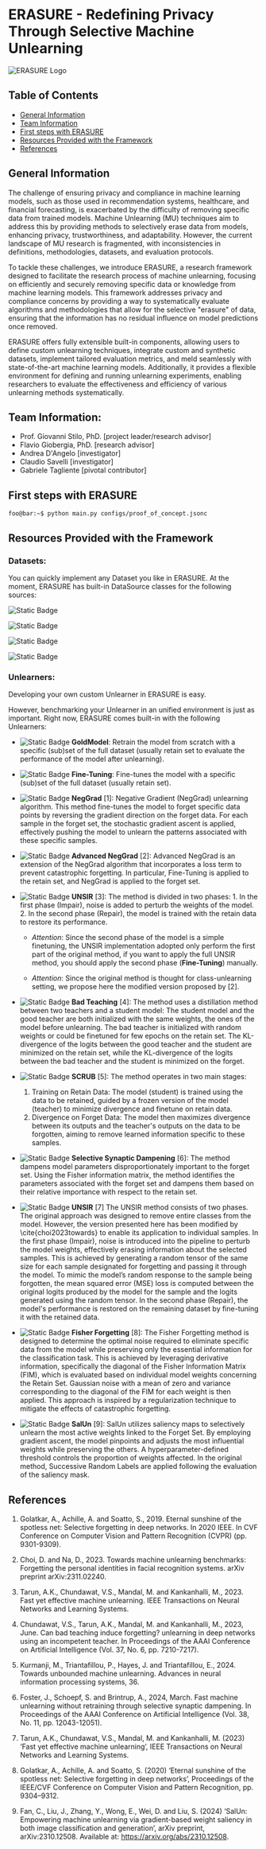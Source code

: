 # ERASURE - Redefining Privacy Through Selective Machine Unlearning

![ERASURE Logo](https://raw.githubusercontent.com/aiim-research/ERASURE/refs/heads/main/ERASURE%20LOGO.png?token=GHSAT0AAAAAACXNOTNZVSMFO36TR7DLVFVIZ54TINA)


## Table of Contents
* [General Information](#general-information)
* [Team Information](#team-information)
* [First steps with ERASURE](#first-steps-with-erasure)
* [Resources Provided with the Framework](#resources-provided-with-the-framework)
* [References](#references)

## General Information
The challenge of ensuring privacy and compliance in machine learning models, such as those used in recommendation systems, healthcare, and financial forecasting, is exacerbated by the difficulty of removing specific data from trained models. Machine Unlearning (MU) techniques aim to address this by providing methods to selectively erase data from models, enhancing privacy, trustworthiness, and adaptability. However, the current landscape of MU research is fragmented, with inconsistencies in definitions, methodologies, datasets, and evaluation protocols. 

To tackle these challenges, we introduce ERASURE, a research framework designed to facilitate the research process of machine unlearning, focusing on efficiently and securely removing specific data or knowledge from machine learning models. This framework addresses privacy and compliance concerns by providing a way to systematically evaluate algorithms and methodologies that allow for the selective "erasure" of data, ensuring that the information has no residual influence on model predictions once removed.

ERASURE offers fully extensible built-in components, allowing users to define custom unlearning techniques, integrate custom and synthetic datasets, implement tailored evaluation metrics, and meld seamlessly with state-of-the-art machine learning models.
Additionally, it provides a flexible environment for defining and running unlearning experiments, enabling researchers to evaluate the effectiveness and efficiency of various unlearning methods systematically.


## Team Information:
* Prof. Giovanni Stilo, PhD. [project leader/research advisor]
* Flavio Giobergia, PhD. [research advisor]
* Andrea D'Angelo [investigator]
* Claudio Savelli [investigator]
* Gabriele Tagliente [pivotal contributor]

## First steps with ERASURE
```console
foo@bar:~$ python main.py configs/proof_of_concept.jsonc
```


## Resources Provided with the Framework


### Datasets:

You can quickly implement any Dataset you like in ERASURE. At the moment, ERASURE has built-in DataSource classes for the following sources:

![Static Badge](https://img.shields.io/badge/Datasource-TorchVision-blue)

![Static Badge](https://img.shields.io/badge/Datasource-Hugging%20Face-blue)

![Static Badge](https://img.shields.io/badge/Datasource-UCI%20Repository-blue)

![Static Badge](https://img.shields.io/badge/Datasource-PyTorch%20Geometric-blue)






### Unlearners: 

Developing your own custom Unlearner in ERASURE is easy. 

However, benchmarking your Unlearner in an unified environment is just as important. Right now, ERASURE comes built-in with the following Unlearners:

* ![Static Badge](https://img.shields.io/badge/Unlearner-Gold%20Model-red)
 **GoldModel**: Retrain the model from scratch with a specific (sub)set of the full dataset (usually retain set to evaluate the performance of the model after unlearning).

* ![Static Badge](https://img.shields.io/badge/Unlearner-Fine%20Tuning-red)
 **Fine-Tuning**: Fine-tunes the model with a specific (sub)set of the full dataset (usually retain set).

* ![Static Badge](https://img.shields.io/badge/Unlearner-NegGrad-red)
 **NegGrad** [1]: Negative Gradient (NegGrad) unlearning algorithm. This method fine-tunes the model to forget specific data points by reversing the gradient direction on the forget data. For each sample in the forget set, the stochastic gradient ascent is applied, effectively pushing the model to unlearn the patterns associated with these specific samples.

* ![Static Badge](https://img.shields.io/badge/Unlearner-Advanced%20NegGrad-red)
 **Advanced NegGrad** [2]: Advanced NegGrad is an extension of the NegGrad algorithm that incorporates a loss term to prevent catastrophic forgetting. In particular, Fine-Tuning is applied to the retain set, and NegGrad is applied to the forget set. 

* ![Static Badge](https://img.shields.io/badge/Unlearner-UNSIR-red)
 **UNSIR** [3]:  The method is divided in two phases: 1. In the first phase (Impair), noise is added to perturb the weights of the model. 2. In the second phase (Repair), the model is trained with the retain data to restore its performance. 

    * *Attention*: Since the second phase of the model is a simple finetuning, the UNSIR implementation adopted only perform the first part of the original method, if you want to apply the full UNSIR method, you should apply the second phase (**Fine-Tuning**) manually. 

    * *Attention*: Since the original method is thought for class-unlearning setting, we propose here the modified version proposed by [2].

* ![Static Badge](https://img.shields.io/badge/Unlearner-Bad%20Teaching-red)
 **Bad Teaching** [4]: The method uses a distillation method between two teachers and a student model: The student model and the good teacher are both initialized with the same weights, the ones of the model before unlearning. The bad teacher is initialized with random weights or could be finetuned for few epochs on the retain set. The KL-divergence of the logits between the good teacher and the student are minimized on the retain set, while the KL-divergence of the logits between the bad teacher and the student is minimized on the forget.

* ![Static Badge](https://img.shields.io/badge/Unlearner-SCRUB-red)
**SCRUB** [5]: The method operates in two main stages:

    1. Training on Retain Data: The model (student) is trained using the data to be retained, guided by a frozen version of the model (teacher) to minimize divergence and finetune on retain data.
    2. Divergence on Forget Data: The model then maximizes divergence between its outputs and the teacher's outputs on the data to be forgotten, aiming to remove learned information specific to these samples.

* ![Static Badge](https://img.shields.io/badge/Unlearner-Selective%20Synaptic%20Dampening-red)
 **Selective Synaptic Dampening** [6]: The method dampens model parameters disproportionately important to the forget set. Using the Fisher information matrix, the method identifies the parameters associated with the forget set and dampens them based on their relative importance with respect to the retain set.

* ![Static Badge](https://img.shields.io/badge/Unlearner-UNSIR-red) **UNSIR** [7] The UNSIR method consists of two phases. The original approach was designed to remove entire classes from the model. However, the version presented here has been modified by \cite{choi2023towards} to enable its application to individual samples.
In the first phase (Impair), noise is introduced into the pipeline to perturb the model weights, effectively erasing information about the selected samples. This is achieved by generating a random tensor of the same size for each sample designated for forgetting and passing it through the model. To mimic the model’s random response to the sample being forgotten, the mean squared error (MSE) loss is computed between the original logits produced by the model for the sample and the logits generated using the random tensor.
In the second phase (Repair), the model's performance is restored on the remaining dataset by fine-tuning it with the retained data.

* ![Static Badge](https://img.shields.io/badge/Unlearner-Fisher%20Forgetting-red) **Fisher Forgetting** [8]: The Fisher Forgetting method is designed to determine the optimal noise required to eliminate specific data from the model while preserving only the essential information for the classification task. This is achieved by leveraging derivative information, specifically the diagonal of the Fisher Information Matrix (FIM), which is evaluated based on individual model weights concerning the Retain Set. Gaussian noise with a mean of zero and variance corresponding to the diagonal of the FIM for each weight is then applied. This approach is inspired by a regularization technique to mitigate the effects of catastrophic forgetting.

* ![Static Badge](https://img.shields.io/badge/Unlearner-SalUn-red) **SalUn** [9]: SalUn utilizes saliency maps to selectively unlearn the most active weights linked to the Forget Set. By employing gradient ascent, the model pinpoints and adjusts the most influential weights while preserving the others. A hyperparameter-defined threshold controls the proportion of weights affected. In the original method, Successive Random Labels are applied following the evaluation of the saliency mask.


## References

<!--  taken with Harvard reference style -->
1. Golatkar, A., Achille, A. and Soatto, S., 2019. Eternal sunshine of the spotless net: Selective forgetting in deep networks. In 2020 IEEE. In CVF Conference on Computer Vision and Pattern Recognition (CVPR) (pp. 9301-9309).

2. Choi, D. and Na, D., 2023. Towards machine unlearning benchmarks: Forgetting the personal identities in facial recognition systems. arXiv preprint arXiv:2311.02240.

3. Tarun, A.K., Chundawat, V.S., Mandal, M. and Kankanhalli, M., 2023. Fast yet effective machine unlearning. IEEE Transactions on Neural Networks and Learning Systems.

4. Chundawat, V.S., Tarun, A.K., Mandal, M. and Kankanhalli, M., 2023, June. Can bad teaching induce forgetting? unlearning in deep networks using an incompetent teacher. In Proceedings of the AAAI Conference on Artificial Intelligence (Vol. 37, No. 6, pp. 7210-7217).

5. Kurmanji, M., Triantafillou, P., Hayes, J. and Triantafillou, E., 2024. Towards unbounded machine unlearning. Advances in neural information processing systems, 36.

6. Foster, J., Schoepf, S. and Brintrup, A., 2024, March. Fast machine unlearning without retraining through selective synaptic dampening. In Proceedings of the AAAI Conference on Artificial Intelligence (Vol. 38, No. 11, pp. 12043-12051).

7. Tarun, A.K., Chundawat, V.S., Mandal, M. and Kankanhalli, M. (2023) ‘Fast yet effective machine unlearning’, IEEE Transactions on Neural Networks and Learning Systems.

8. Golatkar, A., Achille, A. and Soatto, S. (2020) ‘Eternal sunshine of the spotless net: Selective forgetting in deep networks’, Proceedings of the IEEE/CVF Conference on Computer Vision and Pattern Recognition, pp. 9304–9312.

9. Fan, C., Liu, J., Zhang, Y., Wong, E., Wei, D. and Liu, S. (2024) ‘SalUn: Empowering machine unlearning via gradient-based weight saliency in both image classification and generation’, arXiv preprint, arXiv:2310.12508. Available at: https://arxiv.org/abs/2310.12508.